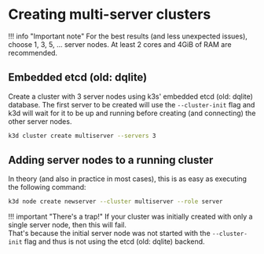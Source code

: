 # Creating multi-server clusters

!!! info "Important note"
    For the best results (and less unexpected issues), choose 1, 3, 5, ... server nodes.
    At least 2 cores and 4GiB of RAM are recommended.

## Embedded etcd (old: dqlite)

Create a cluster with 3 server nodes using k3s' embedded etcd (old: dqlite) database.
The first server to be created will use the `--cluster-init` flag and k3d will wait for it to be up and running before creating (and connecting) the other server nodes.

```bash
k3d cluster create multiserver --servers 3
```

## Adding server nodes to a running cluster

In theory (and also in practice in most cases), this is as easy as executing the following command:

```bash
k3d node create newserver --cluster multiserver --role server
```

!!! important "There's a trap!"
    If your cluster was initially created with only a single server node, then this will fail.  
    That's because the initial server node was not started with the `--cluster-init` flag and thus is not using the etcd (old: dqlite) backend.
